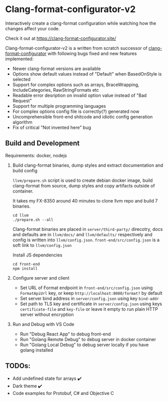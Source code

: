 # Clang-format-configurator-v2

Interactively create a clang-format configuration while watching how the changes affect your code.

Check it out at https://clang-format-configurator.site/

Clang-format-configurator-v2 is a written from scratch successor of [clang-format-configurator](https://github.com/zed0/clang-format-configurator) with following bugs fixed and new features implemented:

- Newer clang-format versions are available
- Options show default values instead of "Default" when BasedOnStyle is selected
- Support for complex options such as arrays, BraceWrapping, IncludeCategories, RawStringFormats etc
- Readable error desription on invalid option value instead of "Bad Request"
- Support for multiple programming languages
- For complex options config file is correctly(?) generated now
- Uncomprehensible front-end shitcode and idiotic config generation algorithm
- Fix of critical "Not invented here" bug

## Build and Development

Requirements: docker, nodejs

1. Build clang-format binaries, dump styles and extract documentation and build config
   
   ``llvm/prepare.sh`` script is used to create debian docker image, build clang-format from source, dump styles and copy artifacts outside of container. 
   
   It takes my FX-8350 around 40 minutes to clone llvm repo and build 7 binaries. 
   
   ```
   cd llvm
   ./prepare.sh --all
   ```
   Clang-format binaries are placed in ``server/third-party/`` direcotry, docs and defaults are in ``llvm/docs/`` and ``llvm/defaults/`` respectively and config is written into ``llvm/config.json``. ``front-end/src/config.json`` is a soft link to ``llvm/config.json``

   Install JS dependencies

   ```
   cd front-end
   npm install
   ```

2. Configure server and client
   
   - Set URL of Format endpoint in ``front-end/src/config.json`` using ``FormatApiUrl`` key, or keep ``http://localhost:8080/format?`` by default
   - Set server bind address in ``server/config.json`` using key ``bind-addr``
   - Set path to TLS key and certificate in ``server/config.json`` using keys ``certificate-file`` and ``key-file`` or leave it empty to run plain HTTP server without encryption
  
3. Run and Debug with VS Code
   
   - Run "Debug React App" to debug front-end
   - Run "Golang Remote Debug" to debug server in docker container
   - Run "Golang Local Debug" to debug server locally if you have golang installed


## TODOs:
   - Add undefined state for arrays :heavy_check_mark:
   - Dark theme :heavy_check_mark:
   - Code examples for Protobuf, C# and Objective C